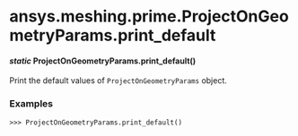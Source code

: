 # ansys.meshing.prime.ProjectOnGeometryParams.print_default

<a id="ansys.meshing.prime.ProjectOnGeometryParams.print_default"></a>

#### *static* ProjectOnGeometryParams.print_default()

Print the default values of `ProjectOnGeometryParams` object.

### Examples

```pycon
>>> ProjectOnGeometryParams.print_default()
```

<!-- !! processed by numpydoc !! -->
